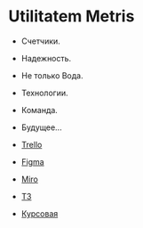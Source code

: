 # Utilitatem Metris

* Счетчики.
* Надежность.
* Не только Вода.
* Технологии.
* Команда.
* Будущее...

* [Trello](https://trello.com/b/mcUOrpEi/utilitatem-metris)
* [Figma](https://www.figma.com/file/mhi5Vke0fMBMlAdefDf0AT/Utilitatem-Metris)
* [Miro](https://miro.com/app/board/o9J_lQHNvww=/)

* [ТЗ](https://docs.google.com/document/d/1JauzGxtYUuKRD2qbgFFT3pRvkNSbGnnFjGeMFDRWUMo/edit?usp=sharing)
* [Курсовая](https://docs.google.com/document/d/1DC4ylr6kOnITAnabsEeQs-HzhedloczjIz3sPzp2kqQ/edit?usp=sharing)
